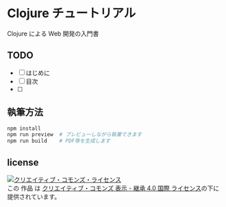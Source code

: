 # Clojure チュートリアル

Clojure による Web 開発の入門書

## TODO

- [ ] はじめに
- [ ] 目次
- [ ]

## 執筆方法

```bash
npm install
npm run preview  # プレビューしながら執筆できます
npm run build    # PDF等を生成します
```

## license

<a rel="license" href="http://creativecommons.org/licenses/by-sa/4.0/"><img alt="クリエイティブ・コモンズ・ライセンス" style="border-width:0" src="https://i.creativecommons.org/l/by-sa/4.0/88x31.png" /></a><br />この 作品 は <a rel="license" href="http://creativecommons.org/licenses/by-sa/4.0/">クリエイティブ・コモンズ 表示 - 継承 4.0 国際 ライセンス</a>の下に提供されています。
